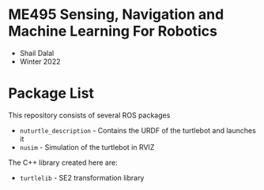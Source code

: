 # ME495 Sensing, Navigation and Machine Learning For Robotics
* Shail Dalal
* Winter 2022
# Package List
This repository consists of several ROS packages
- `nuturtle_description` - Contains the URDF of the turtlebot and launches it
- `nusim` - Simulation of the turtlebot in RVIZ

The C++ library created here are:
- `turtlelib` - SE2 transformation library